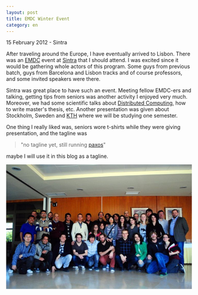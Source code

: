 ```yaml
---
layout: post
title: EMDC Winter Event
category: en
---
```


<p class="meta">15 February 2012 - Sintra</p>

After traveling around the Europe, I have eventually arrived to Lisbon. There
was an [EMDC][emdcupc] event at [Sintra](https://en.wikipedia.org/wiki/Sintra)
that I should attend. I was excited since it would be gathering whole actors of
this program. Some guys from previous batch, guys from Barcelona and Lisbon
tracks and of course professors, and some invited speakers were there.

Sintra was great place to have such an event. Meeting fellow EMDC-ers and
talking, getting tips from seniors was another activity I enjoyed very much.
Moreover, we had some scientific talks about [Distributed
Computing](https://en.wikipedia.org/wiki/Distributed_computing), how to write
master's thesis, etc.  Another presentation was given about Stockholm, Sweden
and [KTH](https://www.kth.se/en) where we will be studying one semester.

One thing I really liked was, seniors wore t-shirts while they were giving
presentation, and the tagline was

> "no tagline yet, still running [paxos][1]"

maybe I will use it in this blog as a tagline.

![emdc](/files/emdc.jpg)

[1]: https://en.wikipedia.org/wiki/Paxos_%28computer_science%29
[emdcupc]: https://www.ac.upc.edu/en/academics/master/master-emdc-european-master-in-distributed-computing
